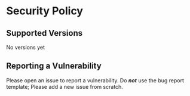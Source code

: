 # Security Policy

## Supported Versions

No versions yet

<!--
| Version | Supported          |
| ------- | ------------------ |
| 5.1.x   | :white_check_mark: |
| 5.0.x   | :x:                |
| 4.0.x   | :white_check_mark: |
| < 4.0   | :x:                |
-->

## Reporting a Vulnerability

Please open an issue to report a vulnerability. Do ***not*** use the bug report template; Please add a new issue from scratch.
